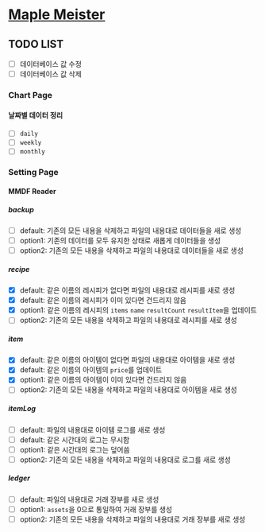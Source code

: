 # [Maple Meister](https://pokycookie.github.io/maple-meister/)

## TODO LIST

- [ ] 데이터베이스 값 수정
- [ ] 데이터베이스 값 삭제

### Chart Page

#### 날짜별 데이터 정리

- [ ] `daily`
- [ ] `weekly`
- [ ] `monthly`

### Setting Page

#### MMDF Reader

##### backup

- [ ] default: 기존의 모든 내용을 삭제하고 파일의 내용대로 데이터들을 새로 생성
- [ ] option1: 기존의 데이터를 모두 유지한 상태로 새롭게 데이터들을 생성
- [ ] option2: 기존의 모든 내용을 삭제하고 파일의 내용대로 데이터들을 새로 생성

##### recipe

- [x] default: 같은 이름의 레시피가 없다면 파일의 내용대로 레시피를 새로 생성
- [x] default: 같은 이름의 레시피가 이미 있다면 건드리지 않음
- [x] option1: 같은 이름의 레시피의 `items` `name` `resultCount` `resultItem`을 업데이트
- [ ] option2: 기존의 모든 내용을 삭제하고 파일의 내용대로 레시피를 새로 생성

##### item

- [x] default: 같은 이름의 아이템이 없다면 파일의 내용대로 아이템을 새로 생성
- [x] default: 같은 이름의 아이템의 `price`를 업데이트
- [x] option1: 같은 이름의 아이템이 이미 있다면 건드리지 않음
- [ ] option2: 기존의 모든 내용을 삭제하고 파일의 내용대로 아이템을 새로 생성

##### itemLog

- [ ] default: 파일의 내용대로 아이템 로그를 새로 생성
- [ ] default: 같은 시간대의 로그는 무시함
- [ ] option1: 같은 시간대의 로그는 덮어씀
- [ ] option2: 기존의 모든 내용을 삭제하고 파일의 내용대로 로그를 새로 생성

##### ledger

- [ ] default: 파일의 내용대로 거래 장부를 새로 생성
- [ ] option1: `assets`을 0으로 통일하여 거래 장부를 생성
- [ ] option2: 기존의 모든 내용을 삭제하고 파일의 내용대로 거래 장부를 새로 생성
